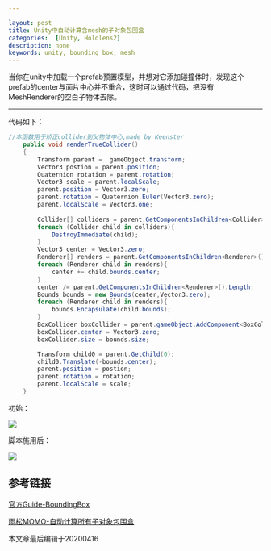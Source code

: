 ```yaml
---

layout: post
title: Unity中自动计算含mesh的子对象包围盒
categories:  [Unity, Hololens2]
description: none
keywords: unity, bounding box, mesh
---
```


当你在unity中加载一个prefab预置模型，并想对它添加碰撞体时，发现这个prefab的center与面片中心并不重合，这时可以通过代码，把没有MeshRenderer的空白子物体去除。

------

代码如下：

```c#
//本函数用于矫正collider到父物体中心,made by Keenster
    public void renderTrueCollider()
    {
        Transform parent = 	gameObject.transform;
        Vector3 postion = parent.position;
        Quaternion rotation = parent.rotation;
        Vector3 scale = parent.localScale;
        parent.position = Vector3.zero;
        parent.rotation = Quaternion.Euler(Vector3.zero);
        parent.localScale = Vector3.one;
 
        Collider[] colliders = parent.GetComponentsInChildren<Collider>();
        foreach (Collider child in colliders){
            DestroyImmediate(child);
        }
        Vector3 center = Vector3.zero;
        Renderer[] renders = parent.GetComponentsInChildren<Renderer>();
        foreach (Renderer child in renders){
            center += child.bounds.center;   
        }
        center /= parent.GetComponentsInChildren<Renderer>().Length;
        Bounds bounds = new Bounds(center,Vector3.zero);
        foreach (Renderer child in renders){
            bounds.Encapsulate(child.bounds);   
        }
        BoxCollider boxCollider = parent.gameObject.AddComponent<BoxCollider>();
        boxCollider.center = Vector3.zero;
        boxCollider.size = bounds.size;

        Transform child0 = parent.GetChild(0);
        child0.Translate(-bounds.center);
        parent.position = postion;
        parent.rotation = rotation;
        parent.localScale = scale;
    }
```

初始：

![](https://keenster-1300019754.cos.ap-shanghai-fsi.myqcloud.com/2020-04-16_234955.png)

脚本施用后：

![](https://keenster-1300019754.cos.ap-shanghai-fsi.myqcloud.com/2020-04-16_235041.png)

## 参考链接

[官方Guide-BoundingBox](https://microsoft.github.io/MixedRealityToolkit-Unity/Documentation/README_BoundingBox.html)

[雨松MOMO-自动计算所有子对象包围盒](http://www.xuanyusong.com/archives/3461)



本文章最后编辑于20200416